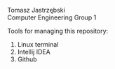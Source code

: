 Tomasz Jastrzębski  
Computer Engineering
Group 1

Tools for managing this repository:
1. Linux terminal
2. Intellij IDEA
3. Github
